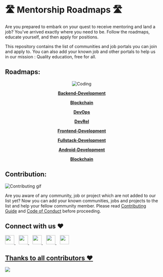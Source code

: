 # 🛣 Mentorship Roadmaps 🛣

Are you prepared to embark on your quest to receive mentoring and land a job? You've arrived exactly where you need to be. Follow the roadmaps, educate yourself, and then apply for positions.

This repository contains the list of communities and job portals you can join and apply to. You can also add your known job and other portals to help us in our mission : Quality education, free for all.

## Roadmaps:
<p align="center"><img align="center" alt="Coding" src="https://media.giphy.com/media/xUySTOigOUHucl3rfW/giphy.gif"></p>
<p  align="center"><a href="https://github.com/commclassroom/roadmaps/tree/main/Backend-Development#readme"><B>Backend-Development</B></a></p>
<p  align="center"><a href="https://github.com/commclassroom/roadmaps/tree/main/Blockchain#readme"><b>Blockchain</b></a></p>
<p  align="center"><a href="https://github.com/commclassroom/roadmaps/tree/main/DevOps#readme"><b>DevOps</b></a></p>
<p  align="center"><a href="https://github.com/commclassroom/roadmaps/tree/main/DevRel#readme"><b>DevRel</b></a></p>
<p  align="center"><a href="https://github.com/commclassroom/roadmaps/tree/main/Frontend-Development#readme"><b>Frontend-Development</b></a></p>
<p  align="center"><a href="https://github.com/commclassroom/roadmaps/tree/main/Fullstack-Development#readme"><b>Fullstack-Development</b></a></p>
<p  align="center"><a href=""><b>Android-Development</b></a></p>
<p align="center"><a href="https://github.com/commclassroom/roadmaps/tree/main/Open-Source#readme"><b>Blockchain</b></a></p>

## Contribution:
![Contributing gif](https://media.giphy.com/media/JykvbWfXtAHSM/giphy.gif)

Are you aware of any community, job or project which are not added to our list yet? Now you can add your known communities, jobs and projects to the list and help your fellow community member. Please read [Contributing Guide](./CONTRIBUTING.md) and [Code of Conduct](./CODE_OF_CONDUCT.md) before proceeding.

## Connect with us ❤️
  <a href="https://discord.io/commclassroom">
    <img width="30px" src="https://www.vectorlogo.zone/logos/discordapp/discordapp-tile.svg" />
  </a>&ensp;
    <a href="https://t.me/commclassroom">
    <img width="30px" src="https://www.vectorlogo.zone/logos/telegram/telegram-icon.svg" />
  </a> 
  </a>&ensp;
  <a href="https://twitter.com/commclassroom/">
    <img width="30px" src="https://www.vectorlogo.zone/logos/twitter/twitter-official.svg" />
  </a>&ensp;
  <a href="https://www.linkedin.com/company/commclassroom/">
    <img width="30px" src="https://www.vectorlogo.zone/logos/linkedin/linkedin-icon.svg" />
  </a>&ensp;
  <a href="https://www.instagram.com/commclassroom/">
    <img width="30px" src="https://www.vectorlogo.zone/logos/instagram/instagram-icon.svg" />

 ## Thanks to all contributors ❤
 <a href = "https://github.com/commclassroom/roadmaps/graphs/contributors">
   <img src = "https://contrib.rocks/image?repo=commclassroom/roadmaps"/>
 </a>
